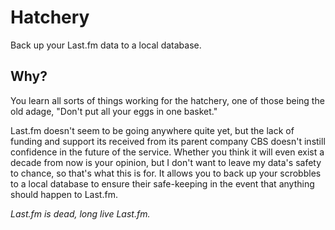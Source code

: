 # Hatchery

Back up your Last.fm data to a local database.

## Why?

You learn all sorts of things working for the hatchery, one of those being the
old adage, "Don't put all your eggs in one basket."

Last.fm doesn't seem to be going anywhere quite yet, but the lack of funding and
support its received from its parent company CBS doesn't instill confidence in
the future of the service. Whether you think it will even exist a decade from
now is your opinion, but I don't want to leave my data's safety to chance, so
that's what this is for. It allows you to back up your scrobbles to a local
database to ensure their safe-keeping in the event that anything should happen
to Last.fm.

*Last.fm is dead, long live Last.fm.*
